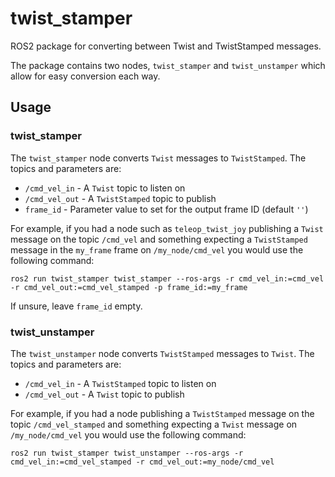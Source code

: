 # twist_stamper

ROS2 package for converting between Twist and TwistStamped messages.

The package contains two nodes, `twist_stamper` and `twist_unstamper` which allow for easy conversion each way.

## Usage

### twist_stamper

The `twist_stamper` node converts `Twist` messages to `TwistStamped`. The topics and parameters are:

- `/cmd_vel_in` - A `Twist` topic to listen on
- `/cmd_vel_out` - A `TwistStamped` topic to publish
- `frame_id` - Parameter value to set for the output frame ID (default `''`)

For example, if you had a node such as `teleop_twist_joy` publishing a `Twist` message on the topic `/cmd_vel` and something expecting a `TwistStamped` message in the `my_frame` frame on `/my_node/cmd_vel` you would use the following command:

`ros2 run twist_stamper twist_stamper --ros-args -r cmd_vel_in:=cmd_vel -r cmd_vel_out:=cmd_vel_stamped -p frame_id:=my_frame`

If unsure, leave `frame_id` empty.

### twist_unstamper

The `twist_unstamper` node converts `TwistStamped` messages to `Twist`. The topics and parameters are:

- `/cmd_vel_in` - A `TwistStamped` topic to listen on
- `/cmd_vel_out` - A `Twist` topic to publish

For example, if you had a node publishing a `TwistStamped` message on the topic `/cmd_vel_stamped` and something expecting a `Twist` message on `/my_node/cmd_vel` you would use the following command:

`ros2 run twist_stamper twist_unstamper --ros-args -r cmd_vel_in:=cmd_vel_stamped -r cmd_vel_out:=my_node/cmd_vel`
